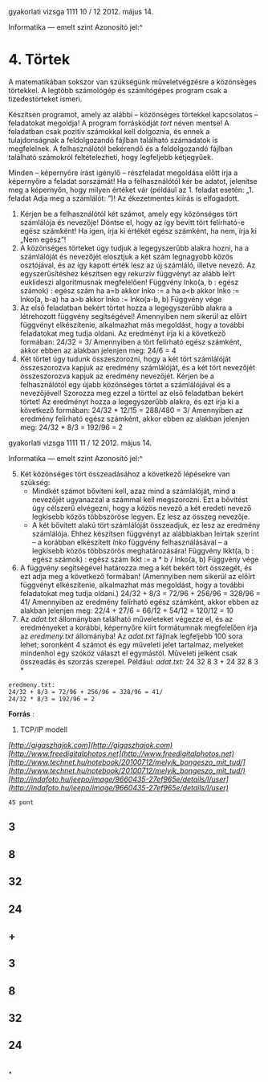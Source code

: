 gyakorlati vizsga 1111 10 / 12 2012. május 14.

Informatika — emelt szint Azonosító jel:^

# 4. Törtek

A matematikában sokszor van szükségünk műveletvégzésre a közönséges törtekkel.
A legtöbb számológép és számítógépes program csak a tizedestörteket ismeri.

Készítsen programot, amely az alábbi – közönséges törtekkel kapcsolatos – feladatokat
megoldja! A program forráskódját _tort_ néven mentse! A feladatban csak pozitív számokkal
kell dolgoznia, és ennek a tulajdonságnak a feldolgozandó fájlban található számadatok is
megfelelnek. A felhasználótól bekérendő és a feldolgozandó fájlban található számokról
feltételezheti, hogy legfeljebb kétjegyűek.

Minden – képernyőre írást igénylő – részfeladat megoldása előtt írja a képernyőre a feladat
sorszámát! Ha a felhasználótól kér be adatot, jelenítse meg a képernyőn, hogy milyen értéket
vár (például az 1. feladat esetén: „1. feladat Adja meg a számlálót: ”)!
Az ékezetmentes kiírás is elfogadott.

1. Kérjen be a felhasználótól két számot, amely egy közönséges tört számlálója és nevezője!
    Döntse el, hogy az így bevitt tört felírható-e egész számként! Ha igen, írja ki értékét egész
    számként, ha nem, írja ki „Nem egész”!
2. A közönséges törteket úgy tudjuk a legegyszerűbb alakra hozni, ha a számlálóját és
    nevezőjét elosztjuk a két szám legnagyobb közös osztójával, és az így kapott érték lesz az
    új számláló, illetve nevező. Az egyszerűsítéshez készítsen egy rekurzív függvényt az
    alább leírt euklideszi algoritmusnak megfelelően!
       Függvény lnko(a, b : egész számok) : egész szám
       ha a=b akkor lnko := a
       ha a<b akkor lnko := lnko(a, b-a)
       ha a>b akkor lnko := lnko(a-b, b)
       Függvény vége
3. Az első feladatban bekért törtet hozza a legegyszerűbb alakra a létrehozott függvény
    segítségével! Amennyiben nem sikerül az előírt függvényt elkészítenie, alkalmazhat más
    megoldást, hogy a további feladatokat meg tudja oldani. Az eredményt írja ki a következő
    formában:
       24/32 = 3/
    Amennyiben a tört felírható egész számként, akkor ebben az alakban jelenjen meg:
       24/6 = 4
4. Két törtet úgy tudunk összeszorozni, hogy a két tört számlálóját összeszorozva kapjuk az
    eredmény számlálóját, és a két tört nevezőjét összeszorozva kapjuk az eredmény
    nevezőjét. Kérjen be a felhasználótól egy újabb közönséges törtet a számlálójával és
    a nevezőjével! Szorozza meg ezzel a törttel az első feladatban bekért törtet! Az eredményt
    hozza a legegyszerűbb alakra, és ezt írja ki a következő formában:
       24/32 * 12/15 = 288/480 = 3/
    Amennyiben az eredmény felírható egész számként, akkor ebben az alakban jelenjen meg:
       24/32 * 8/3 = 192/96 = 2


gyakorlati vizsga 1111 11 / 12 2012. május 14.

Informatika — emelt szint Azonosító jel:^

5. Két közönséges tört összeadásához a következő lépésekre van szükség:
    - Mindkét számot bővíteni kell, azaz mind a számlálóját, mind a nevezőjét ugyanazzal
       a számmal kell megszorozni. Ezt a bővítést úgy célszerű elvégezni, hogy a közös
       nevező a két eredeti nevező legkisebb közös többszöröse legyen. Ez lesz az összeg
       nevezője.
    - A két bővített alakú tört számlálóját összeadjuk, ez lesz az eredmény számlálója.
Ehhez készítsen függvényt az alábbiakban leírtak szerint – a korábban elkészített _lnko_
függvény felhasználásával – a legkisebb közös többszörös meghatározására!
Függvény lkkt(a, b : egész számok) : egész szám
lkkt := a * b / lnko(a, b)
Függvény vége
6. A függvény segítségével határozza meg a két bekért tört összegét, és ezt adja meg
    a következő formában! (Amennyiben nem sikerül az előírt függvényt elkészítenie,
    alkalmazhat más megoldást, hogy a további feladatokat meg tudja oldani.)
       24/32 + 8/3 = 72/96 + 256/96 = 328/96 = 41/
    Amennyiben az eredmény felírható egész számként, akkor ebben az alakban jelenjen meg:
       22/4 + 27/6 = 66/12 + 54/12 = 120/12 = 10
7. Az _adat.txt_ állományban található műveleteket végezze el, és az eredményeket
    a korábbi, képernyőre kiírt formátumnak megfelelően írja az _eredmeny.txt_
    állományba! Az _adat.txt_ fájlnak legfeljebb 100 sora lehet; soronként 4 számot és egy
    műveleti jelet tartalmaz, melyeket mindenhol egy szóköz választ el egymástól. Műveleti
    jelként csak összeadás és szorzás szerepel.
    Például:
    _adat.txt:_
       24 32 8 3 +
       24 32 8 3 *

```
eredmeny.txt:
24/32 + 8/3 = 72/96 + 256/96 = 328/96 = 41/
24/32 * 8/3 = 192/96 = 2
```
**Forrás** :

1. TCP/IP modell

_[http://gigaszhajok.com](http://gigaszhajok.com)
[http://www.freedigitalphotos.net](http://www.freedigitalphotos.net)
[http://www.technet.hu/notebook/20100712/melyik_bongeszo_mit_tud/](http://www.technet.hu/notebook/20100712/melyik_bongeszo_mit_tud/)
[http://indafoto.hu/jeepo/image/9660435-27ef965e/details/l/user](http://indafoto.hu/jeepo/image/9660435-27ef965e/details/l/user)_

```
45 pont
```
## 3

## 8

## 32

## 24

## +

## 3

## 8

## 32

## 24

## ⋅


